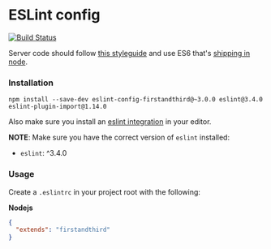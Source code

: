 # ESLint config

[![Build Status](https://travis-ci.org/firstandthird/eslint-config-firstandthird.svg?branch=master)](https://travis-ci.org/firstandthird/eslint-config-firstandthird)

Server code should follow [this styleguide](https://github.com/airbnb/javascript) and use ES6 that's [shipping in node](https://nodejs.org/en/docs/es6/).

### Installation

`npm install --save-dev eslint-config-firstandthird@~3.0.0 eslint@3.4.0 eslint-plugin-import@1.14.0`

Also make sure you install an [eslint integration](http://eslint.org/docs/user-guide/integrations) in your editor.

**NOTE**: Make sure you have the correct version of `eslint` installed:

  - `eslint`: ^3.4.0

### Usage

Create a `.eslintrc` in your project root with the following:

**Nodejs**
```json
{
  "extends": "firstandthird"
}
```
